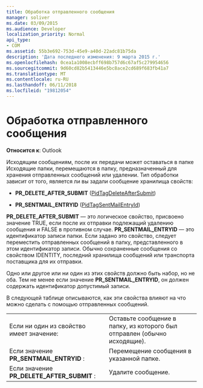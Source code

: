 ```yaml
---
title: Обработка отправленного сообщения
manager: soliver
ms.date: 03/09/2015
ms.audience: Developer
localization_priority: Normal
api_type:
- COM
ms.assetid: 55b3e692-753d-45e9-a40d-22adc81b75da
description: 'Дата последнего изменения: 9 марта 2015 г.'
ms.openlocfilehash: 0cea1a1008ecbff698b757d6c67af5c279954656
ms.sourcegitcommit: 9d60cd82b5413446e5bc8ace2cd689f683fb41a7
ms.translationtype: MT
ms.contentlocale: ru-RU
ms.lasthandoff: 06/11/2018
ms.locfileid: "19812054"
---
```

# <a name="processing-a-sent-message"></a>Обработка отправленного сообщения

  
  
**Относится к**: Outlook 
  
Исходящим сообщениям, после их передачи может оставаться в папке Исходящие папки, перемещаются в папку, предназначенный для хранения отправленных сообщений или удалении. Тип обработки зависит от того, является ли вы задали сообщение хранилища свойств:
  
- **PR_DELETE_AFTER_SUBMIT** ([PidTagDeleteAfterSubmit](pidtagdeleteaftersubmit-canonical-property.md)) 
    
- **PR_SENTMAIL_ENTRYID** ([PidTagSentMailEntryId](pidtagsentmailentryid-canonical-property.md)) 
    
 **PR_DELETE_AFTER_SUBMIT** — это логическое свойство, присвоено значение TRUE, если после их отправки подлежащий удалению сообщения и FALSE в противном случае. **PR_SENTMAIL_ENTRYID** — это идентификатор записи папки. Если задано это свойство, следует переместить отправленных сообщений в папку, представленного в этом идентификатор записи. Обычно сохраненные сообщения со свойством IDENTITY, последний хранилища сообщений или транспорта поставщика для их отправки. 
  
Одно или другое или ни один из этих свойств должно быть набор, но не оба. Тем не менее если значение **PR_SENTMAIL_ENTRYID**, он должен содержать идентификатор допустимый записи. 
  
В следующей таблице описываются, как эти свойства влияют на что можно сделать с помощью отправленных сообщений.
  
|||
|:-----|:-----|
|Если ни один из свойство имеет значение:  <br/> |Оставьте сообщение в папку, из которого был отправлен (обычно исходящие).  <br/> |
|Если значение **PR_SENTMAIL_ENTRYID** :  <br/> |Перемещение сообщения в указанной папке.  <br/> |
|Если значение **PR_DELETE_AFTER_SUBMIT** :  <br/> |Удалите сообщение.  <br/> |
   

